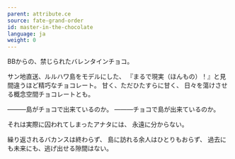 ```yaml
---
parent: attribute.ce
source: fate-grand-order
id: master-in-the-chocolate
language: ja
weight: 0
---
```


BBからの、禁じられたバレンタインチョコ。

サン地直送、ルルハワ島をモデルにした、
『まるで現実（ほんもの）！』と見間違うほど精巧なチョコレート。
甘く、ただひたすらに甘く、
日々を蕩けさせる概念空間チョコレートとも。

―――島がチョコで出来ているのか。
―――チョコで島が出来ているのか。

それは実際に囚われてしまったアナタには、
永遠に分からない。

繰り返されるバカンスは終わらず、
島に訪れる余人はひとりもおらず、
過去にも未来にも、逃げ出せる隙間はない。

